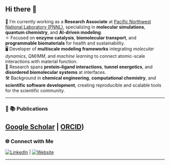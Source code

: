 ## Hi there 👋

🔬 I’m currently working as a **Research Associate** at [Pacific Northwest National Laboratory (PNNL)](https://www.pnnl.gov), specializing in **molecular simulations**, **quantum chemistry**, and **AI-driven modeling**.  
⚛️ Focused on **enzyme catalysis**, **biomolecular transport**, and **programmable biomaterials** for health and sustainability.  
🖥️ Developer of **multiscale modeling frameworks** integrating *molecular dynamics*, *QM/MM*, and *machine learning* to connect atomic-scale interactions with material function.  
🧬 Research spans **protein–ligand interactions**, **tunnel energetics**, and **disordered biomolecular systems** at interfaces.  
🛠️ Background in **chemical engineering**, **computational chemistry**, and **scientific software development**, creating reproducible and scalable tools for the scientific community.

---
### 📄 📚 Publications 
[Google Scholar]([https://scholar.google.com/](https://scholar.google.com/citations?hl=en&user=5Zex9xUAAAAJ&view_op=list_works&sortby=pubdate)) | [ORCID](https://orcid.org/my-orcid?orcid=0000-0003-3361-9582))
---

### 🌐 Connect with Me  
[![LinkedIn](https://img.shields.io/badge/-LinkedIn-0A66C2?logo=linkedin&logoColor=white)](https://www.linkedin.com/in/suman-samantray/) | [![Website](https://img.shields.io/badge/-Google%20Scholar-4285F4?logo=google-scholar&logoColor=white)](https://suman-samantray.github.io/)

---
